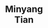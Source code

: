---
layout: page
title: Minyang<br>Tian
description: UIUC
img: assets/img/students/blue.jpeg
<!--- redirect: -->
importance: 12
category: "Student Collaborators"
---
